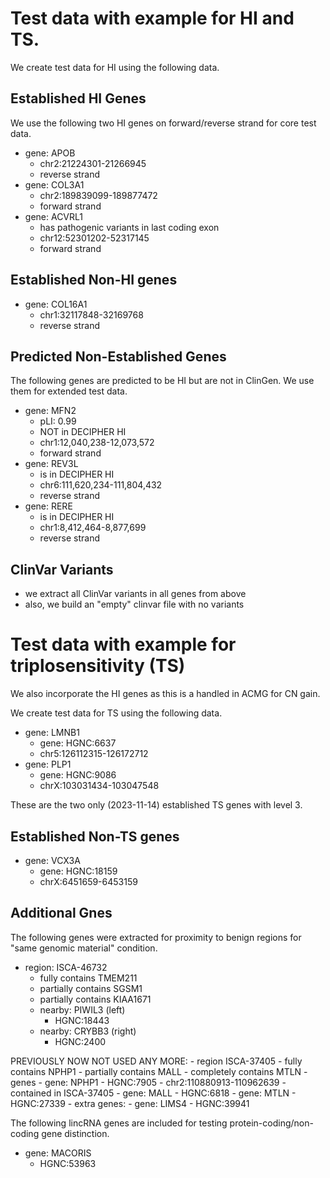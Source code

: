 # Test data with example for HI and TS.

We create test data for HI using the following data.

## Established HI Genes

We use the following two HI genes on forward/reverse strand for core test data.

- gene: APOB
    - chr2:21224301-21266945
    - reverse strand
- gene: COL3A1
    - chr2:189839099-189877472
    - forward strand
- gene: ACVRL1
    - has pathogenic variants in last coding exon
    - chr12:52301202-52317145
    - forward strand

## Established Non-HI genes

- gene: COL16A1
    - chr1:32117848-32169768
    - reverse strand

## Predicted Non-Established Genes

The following genes are predicted to be HI but are not in ClinGen.
We use them for extended test data.

- gene: MFN2
    - pLI: 0.99
    - NOT in DECIPHER HI
    - chr1:12,040,238-12,073,572
    - forward strand
- gene: REV3L
    - is in DECIPHER HI
    - chr6:111,620,234-111,804,432
    - reverse strand
- gene: RERE
    - is in DECIPHER HI
    - chr1:8,412,464-8,877,699
    - reverse strand

## ClinVar Variants

- we extract all ClinVar variants in all genes from above
- also, we build an "empty" clinvar file with no variants

# Test data with example for triplosensitivity (TS)

We also incorporate the HI genes as this is a handled in ACMG for CN gain.

We create test data for TS using the following data.

- gene: LMNB1
    - gene: HGNC:6637
    - chr5:126112315-126172712
- gene: PLP1
    - gene: HGNC:9086
    - chrX:103031434-103047548

These are the two only (2023-11-14) established TS genes with level 3.

## Established Non-TS genes

- gene: VCX3A
    - gene: HGNC:18159
    - chrX:6451659-6453159

## Additional Gnes

The following genes were extracted for proximity to benign regions for "same genomic material" condition.

- region: ISCA-46732
    - fully contains TMEM211
    - partially contains SGSM1
    - partially contains KIAA1671
    - nearby: PIWIL3 (left)
        - HGNC:18443
    - nearby: CRYBB3 (right)
        - HGNC:2400

PREVIOUSLY NOW NOT USED ANY MORE:
    - region ISCA-37405
        - fully contains NPHP1
        - partially contains MALL
        - completely contains MTLN
        - genes
            - gene: NPHP1
                - HGNC:7905
                - chr2:110880913-110962639
                - contained in ISCA-37405
            - gene: MALL
                - HGNC:6818
            - gene: MTLN
                - HGNC:27339
        - extra genes:
            - gene: LIMS4
                - HGNC:39941
    
The following lincRNA genes are included for testing protein-coding/non-coding gene distinction.

- gene: MACORIS
  - HGNC:53963
